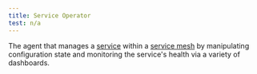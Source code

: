 ```yaml
---
title: Service Operator
test: n/a
---
```

The agent that manages a [service](/pt-br/docs/reference/glossary/#service) within a [service mesh](/pt-br/docs/reference/glossary/#service-mesh) by manipulating configuration state
and monitoring the service's health via a variety of dashboards.
